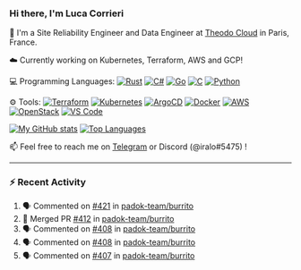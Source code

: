 ### Hi there, I'm Luca Corrieri

👋 I'm a Site Reliability Engineer and Data Engineer at [Theodo Cloud](https://cloud.theodo.com/) in Paris, France.

☁️ Currently working on Kubernetes, Terraform, AWS and GCP!

💻 Programming Languages:
[![Rust](https://img.shields.io/badge/Rust-c14566?style=flat-square&logo=rust&logoColor=white)](#)
[![C#](https://img.shields.io/badge/C%23-1e9e25.svg?style=flat-square&logo=c%20sharp&logoColor=white)](#)
[![Go](https://img.shields.io/badge/Go-007d9c?style=flat-square&logo=go&logoColor=white)](#)
[![C](https://img.shields.io/badge/C-2570ae.svg?style=flat-square&logo=c&logoColor=white)](#)
[![Python](https://img.shields.io/badge/Python-3b78a7.svg?style=flat-square&logo=python&logoColor=white)](#)

⚙️ Tools:
[![Terraform](https://img.shields.io/badge/Terraform-7B42BC?style=flat-square&logo=terraform&logoColor=white)](#)
[![Kubernetes](https://img.shields.io/badge/Kubernetes-326CE5?style=flat-square&logo=kubernetes&logoColor=white)](#)
[![ArgoCD](https://img.shields.io/badge/ArgoCD-009485?style=flat-square&logo=argo&logoColor=white)](#)
[![Docker](https://img.shields.io/badge/Docker-2496ED?style=flat-square&logo=docker&logoColor=white)](#)
[![AWS](https://img.shields.io/badge/AWS-232F3E?style=flat-square&logo=amazonaws&logoColor=white)](#)
[![OpenStack](https://img.shields.io/badge/OpenStack-ED1944?style=flat-square&logo=openstack&logoColor=white)](#)
[![VS Code](https://img.shields.io/badge/VS%20Code-007ACC?style=flat-square&logo=visualstudiocode&logoColor=white)](#)

[![My GitHub stats](https://github-readme-stats.vercel.app/api?username=corrieriluca&hide_rank=true&count_private=true&include_all_commits=true&show_icons=true&theme=github_dark)](#)
[![Top Languages](https://github-readme-stats.vercel.app/api/top-langs/?username=corrieriluca&layout=compact&theme=github_dark)](#)

📫 Feel free to reach me on [Telegram](https://t.me/luccorri) or Discord (@iralo#5475) !

---

### :zap: Recent Activity

<!--START_SECTION:activity-->
1. 🗣 Commented on [#421](https://github.com/padok-team/burrito/pull/421#issuecomment-2523432755) in [padok-team/burrito](https://github.com/padok-team/burrito)
2. 🎉 Merged PR [#412](https://github.com/padok-team/burrito/pull/412) in [padok-team/burrito](https://github.com/padok-team/burrito)
3. 🗣 Commented on [#408](https://github.com/padok-team/burrito/issues/408#issuecomment-2498051601) in [padok-team/burrito](https://github.com/padok-team/burrito)
4. 🗣 Commented on [#408](https://github.com/padok-team/burrito/issues/408#issuecomment-2497771733) in [padok-team/burrito](https://github.com/padok-team/burrito)
5. 🗣 Commented on [#407](https://github.com/padok-team/burrito/issues/407#issuecomment-2483663602) in [padok-team/burrito](https://github.com/padok-team/burrito)
<!--END_SECTION:activity-->

